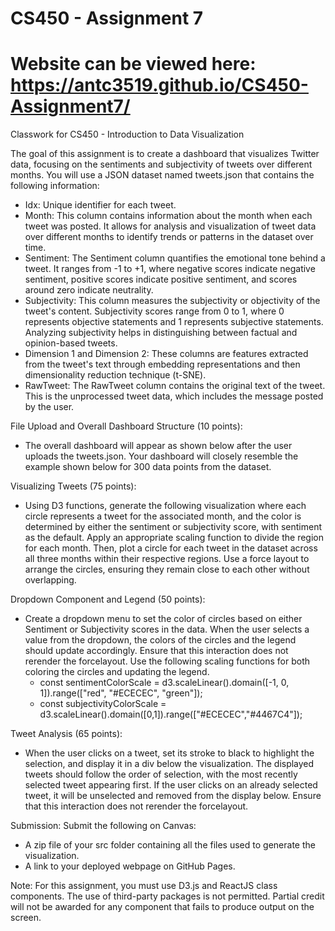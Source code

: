 # CS450 - Assignment 7
# Website can be viewed here: https://antc3519.github.io/CS450-Assignment7/

Classwork for CS450 - Introduction to Data Visualization

The goal of this assignment is to create a dashboard that visualizes Twitter data, focusing on the sentiments and subjectivity of tweets over different months. You will use a JSON dataset named tweets.json that contains the following information: 
* Idx: Unique identifier for each tweet.
* Month: This column contains information about the month when each tweet was posted. It allows for analysis and visualization of tweet data over different months to identify trends or patterns in the dataset over time.
* Sentiment: The Sentiment column quantifies the emotional tone behind a tweet. It ranges from -1 to +1, where negative scores indicate negative sentiment, positive scores indicate positive sentiment, and scores around zero indicate neutrality.
* Subjectivity: This column measures the subjectivity or objectivity of the tweet's content. Subjectivity scores range from 0 to 1, where 0 represents objective statements and 1 represents subjective statements. Analyzing subjectivity helps in distinguishing between factual and opinion-based tweets.
* Dimension 1 and Dimension 2: These columns are features extracted from the tweet's text through embedding representations and then dimensionality reduction technique (t-SNE). 
* RawTweet: The RawTweet column contains the original text of the tweet. This is the unprocessed tweet data, which includes the message posted by the user.

File Upload and Overall Dashboard Structure (10 points): 
* The overall dashboard will appear as shown below after the user uploads the tweets.json. Your dashboard will closely resemble the example shown below for 300 data points from the dataset.

Visualizing Tweets (75 points):
* Using D3 functions, generate the following visualization where each circle represents a tweet for the associated month, and the color is determined by either the sentiment or subjectivity score, with sentiment as the default. Apply an appropriate scaling function to divide the region for each month. Then, plot a circle for each tweet in the dataset across all three months within their respective regions. Use a force layout to arrange the circles, ensuring they remain close to each other without overlapping.

Dropdown Component and Legend (50 points):
* Create a dropdown menu to set the color of circles based on either Sentiment or Subjectivity scores in the data. When the user selects a value from the dropdown, the colors of the circles and the legend should update accordingly. Ensure that this interaction does not rerender the forcelayout. Use the following scaling functions for both coloring the circles and updating the legend.
  * const sentimentColorScale = d3.scaleLinear().domain([-1, 0, 1]).range(["red", "#ECECEC", "green"]);
  * const subjectivityColorScale = d3.scaleLinear().domain([0,1]).range(["#ECECEC","#4467C4"]);

Tweet Analysis (65 points):
* When the user clicks on a tweet, set its stroke to black to highlight the selection, and display it in a div below the visualization. The displayed tweets should follow the order of selection, with the most recently selected tweet appearing first. If the user clicks on an already selected tweet, it will be unselected and removed from the display below. Ensure that this interaction does not rerender the forcelayout.

Submission: Submit the following on Canvas:
* A zip file of your src folder containing all the files used to generate the visualization.
* A link to your deployed webpage on GitHub Pages.

Note: For this assignment, you must use D3.js and ReactJS class components. The use of third-party packages is not permitted. Partial credit will not be awarded for any component that fails to produce output on the screen.

